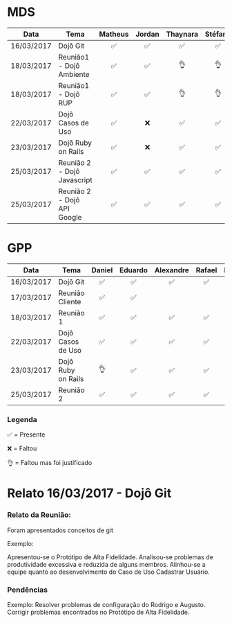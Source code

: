 
# MDS

| Data       | Tema                        |       Matheus      |       Jordan       |      Thaynara      |       Stéfane      |       Sannya       |       Kairon       |        Lucas       |
|------------|-----------------------------|:------------------:|:------------------:|:------------------:|:------------------:|:------------------:|:------------------:|:------------------:|
| 16/03/2017 | Dojô Git                    | :white_check_mark: | :white_check_mark: | :white_check_mark: | :white_check_mark: | :white_check_mark: |         :x:        | :white_check_mark: |
| 18/03/2017 | Reunião1 - Dojô Ambiente    | :white_check_mark: | :white_check_mark: |      :ok_hand:     |      :ok_hand:     | :white_check_mark: | :white_check_mark: | :white_check_mark: |
| 18/03/2017 | Reunião1 - Dojô RUP         | :white_check_mark: | :white_check_mark: |      :ok_hand:     |      :ok_hand:     | :white_check_mark: | :white_check_mark: | :white_check_mark: |
| 22/03/2017 | Dojô Casos de Uso           | :white_check_mark: |         :x:        | :white_check_mark: | :white_check_mark: | :white_check_mark: | :white_check_mark: |      :ok_hand:     |
| 23/03/2017 | Dojô Ruby on Rails          | :white_check_mark: |         :x:        | :white_check_mark: | :white_check_mark: | :white_check_mark: | :white_check_mark: | :white_check_mark: |
| 25/03/2017 | Reunião 2 - Dojô Javascript | :white_check_mark: | :white_check_mark: | :white_check_mark: | :white_check_mark: | :ok_hand:          | :white_check_mark: | :white_check_mark: |
| 25/03/2017 | Reunião 2 - Dojô API Google | :white_check_mark: | :white_check_mark: | :white_check_mark: | :white_check_mark: | :ok_hand:          | :white_check_mark: | :white_check_mark: |
# GPP
| Data       | Tema               |       Daniel       |       Eduardo      |      Alexandre     |       Rafael       |       Brasil       |       Matheus      |
|------------|--------------------|:------------------:|:------------------:|:------------------:|:------------------:|:------------------:|:------------------:|
| 16/03/2017 | Dojô Git           | :white_check_mark: | :white_check_mark: | :white_check_mark: | :white_check_mark: |         :x:        | :white_check_mark: |
| 17/03/2017 | Reunião Cliente    | :white_check_mark: | :white_check_mark: |                    |                    |                    |                    |
| 18/03/2017 | Reunião 1          | :white_check_mark: | :white_check_mark: | :white_check_mark: | :white_check_mark: | :white_check_mark: |      :ok_hand:     |
| 22/03/2017 | Dojô Casos de Uso  | :white_check_mark: | :white_check_mark: | :white_check_mark: | :white_check_mark: |         :x:        |         :x:        |
| 23/03/2017 | Dojô Ruby on Rails |      :ok_hand:     | :white_check_mark: | :white_check_mark: | :white_check_mark: |         :x:        | :white_check_mark: |
| 25/03/2017 | Reunião 2          | :white_check_mark: | :white_check_mark: | :white_check_mark: | :white_check_mark: | :ok_hand:          | :white_check_mark: |

### Legenda

:white_check_mark: = Presente

:x: = Faltou

:ok_hand: = Faltou mas foi justificado

# Relato 16/03/2017 - Dojô Git 
### Relato da Reunião:

Foram apresentados conceitos de git

Exemplo: 

Apresentou-se o Protótipo de Alta Fidelidade.
Analisou-se problemas de produtividade excessiva e reduzida de alguns membros.
Alinhou-se a equipe quanto ao desenvolvimento do Caso de Uso Cadastrar Usuário.

### Pendências

Exemplo: Resolver problemas de configuração do Rodrigo e Augusto.
Corrigir problemas encontrados no Protótipo de Alta Fidelidade.

